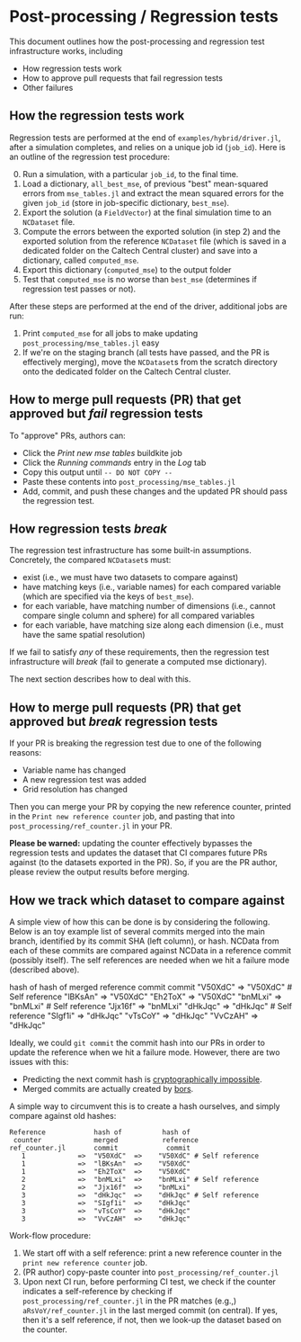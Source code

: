 # Post-processing / Regression tests

This document outlines how the post-processing and regression
test infrastructure works, including

 - How regression tests work
 - How to approve pull requests that fail regression tests
 - Other failures

## How the regression tests work

Regression tests are performed at the end of `examples/hybrid/driver.jl`, after a simulation completes, and relies on a unique job id (`job_id`). Here is an outline of the regression test procedure:

 0) Run a simulation, with a particular `job_id`, to the final time.
 1) Load a dictionary, `all_best_mse`, of previous "best" mean-squared errors from `mse_tables.jl` and extract the mean squared errors for the given `job_id` (store in job-specific dictionary, `best_mse`).
 2) Export the solution (a `FieldVector`) at the final simulation time to an `NCDataset` file.
 3) Compute the errors between the exported solution (in step 2) and the exported solution from the reference `NCDataset` file (which is saved in a dedicated folder on the Caltech Central cluster) and save into a dictionary, called `computed_mse`.
 4) Export this dictionary (`computed_mse`) to the output folder
 5) Test that `computed_mse` is no worse than `best_mse` (determines if regression test passes or not).

After these steps are performed at the end of the driver, additional jobs are run:

 1) Print `computed_mse` for all jobs to make updating `post_processing/mse_tables.jl` easy
 2) If we're on the staging branch (all tests have passed, and the PR is effectively merging), move the `NCDataset`s from the scratch directory onto the dedicated folder on the Caltech Central cluster.

## How to merge pull requests (PR) that get approved but *fail* regression tests

To "approve" PRs, authors can:
 - Click the *Print new mse tables* buildkite job
 - Click the *Running commands* entry in the *Log* tab
 - Copy this output until `-- DO NOT COPY --`
 - Paste these contents into `post_processing/mse_tables.jl`
 - Add, commit, and push these changes and the updated PR should pass the regression test.

## How regression tests *break*

The regression test infrastructure has some built-in assumptions. Concretely, the compared `NCDataset`s must:

 - exist (i.e., we must have two datasets to compare against)
 - have matching keys (i.e., variable names) for each compared variable (which are specified via the keys of `best_mse`).
 - for each variable, have matching number of dimensions (i.e., cannot compare single column and sphere) for all compared variables
 - for each variable, have matching size along each dimension (i.e., must have the same spatial resolution)

If we fail to satisfy _any_ of these requirements, then the regression test infrastructure will *break* (fail to generate a computed mse dictionary).

The next section describes how to deal with this.

## How to merge pull requests (PR) that get approved but *break* regression tests

If your PR is breaking the regression test due to one of the following reasons:

 - Variable name has changed
 - A new regression test was added
 - Grid resolution has changed

Then you can merge your PR by copying the new reference counter, printed in the `Print new reference counter` job, and pasting that into `post_processing/ref_counter.jl` in your PR.

**Please be warned:** updating the counter effectively bypasses the regression tests and updates the dataset that CI compares future PRs against (to the datasets exported in the PR). So, if you are the PR author, please review the output results before merging.

## How we track which dataset to compare against

A simple view of how this can be done is by considering the following. Below is an toy example list of several commits merged into the main branch, identified by its commit SHA (left column), or hash. NCData from each of these commits are compared against NCData in a reference commit (possibly itself). The self references are needed when we hit a failure mode (described above).

hash of      hash of
 merged     reference
 commit      commit
"V50XdC" => "V50XdC" # Self reference
"lBKsAn" => "V50XdC"
"Eh2ToX" => "V50XdC"
"bnMLxi" => "bnMLxi" # Self reference
"Jjx16f" => "bnMLxi"
"dHkJqc" => "dHkJqc" # Self reference
"SIgf1i" => "dHkJqc"
"vTsCoY" => "dHkJqc"
"VvCzAH" => "dHkJqc"

Ideally, we could `git commit` the commit hash into our PRs in order to update the reference when we hit a failure mode. However, there are two issues with this:

 - Predicting the next commit hash is [cryptographically impossible](https://stackoverflow.com/questions/21942694/predict-git-commit-id-and-commit-a-file-which-contains-that-commit-id).
 - Merged commits are actually created by [bors](https://bors.tech/).

A simple way to circumvent this is to create a hash ourselves, and simply compare against old hashes:

```
Reference            hash of          hash of
 counter             merged           reference
ref_counter.jl       commit            commit
   1             =>  "V50XdC"  =>    "V50XdC" # Self reference
   1             =>  "lBKsAn"  =>    "V50XdC"
   1             =>  "Eh2ToX"  =>    "V50XdC"
   2             =>  "bnMLxi"  =>    "bnMLxi" # Self reference
   2             =>  "Jjx16f"  =>    "bnMLxi"
   3             =>  "dHkJqc"  =>    "dHkJqc" # Self reference
   3             =>  "SIgf1i"  =>    "dHkJqc"
   3             =>  "vTsCoY"  =>    "dHkJqc"
   3             =>  "VvCzAH"  =>    "dHkJqc"
```

Work-flow procedure:
 1) We start off with a self reference: print a new reference
    counter in the `print new reference counter` job.
 2) (PR author) copy-paste counter into `post_processing/ref_counter.jl`
 3) Upon next CI run, before performing CI test,
    we check if the counter indicates a self-reference by
    checking if `post_processing/ref_counter.jl` in the PR
    matches (e.g.,) `aRsVoY/ref_counter.jl` in the last
    merged commit (on central). If yes, then it's a self
    reference, if not, then we look-up the dataset based
    on the counter.
